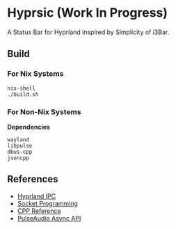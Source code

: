 # Hyprsic (Work In Progress)
A Status Bar for Hyprland inspired by Simplicity of i3Bar.

## Build
### For Nix Systems
```shell
nix-shell
./build.sh
```
### For Non-Nix Systems
**Dependencies**
```text
wayland
libpulse
dbus-cpp
jsoncpp
```

## References
- [Hyprland IPC](https://wiki.hyprland.org/IPC/)
- [Socket Programming](https://www.linuxhowtos.org/C_C++/socket.htm)
- [CPP Reference](https://en.cppreference.com/w/)
- [PulseAudio Async API](https://freedesktop.org/software/pulseaudio/doxygen/async.html)